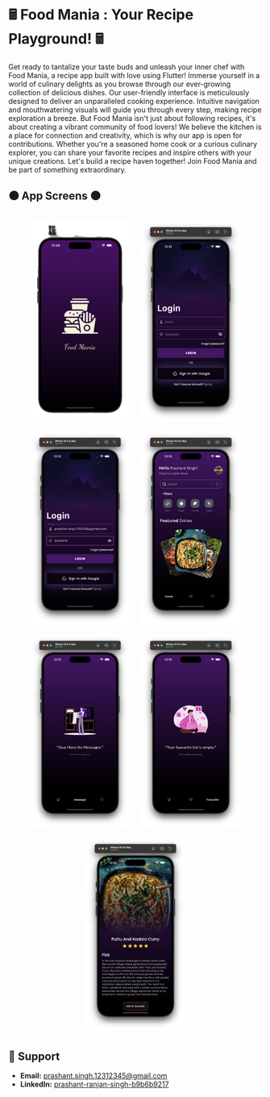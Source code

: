 # 🖩 Food Mania : Your Recipe Playground! 🖩

Get ready to tantalize your taste buds and unleash your inner chef with Food Mania, a recipe app built with love using Flutter! Immerse yourself in a world of culinary delights as you browse through our ever-growing collection of delicious dishes. Our user-friendly interface is meticulously designed to deliver an unparalleled cooking experience.  Intuitive navigation and mouthwatering visuals will guide you through every step, making recipe exploration a breeze. But Food Mania isn't just about following recipes, it's about creating a vibrant community of food lovers! We believe the kitchen is a place for connection and creativity, which is why our app is open for contributions. Whether you're a seasoned home cook or a curious culinary explorer, you can share your favorite recipes and inspire others with your unique creations. Let's build a recipe haven together!  Join Food Mania and be part of something extraordinary.

## ⚫ App Screens ⚫

<div style="display: flex; flex-wrap: wrap; justify-content: center;">
    <img src="https://raw.githubusercontent.com/Prashant-ranjan-singh-123/Food-Mania/main/readme_images/image_0.png" style="width: 200px; margin: 10px;">
    <img src="https://raw.githubusercontent.com/Prashant-ranjan-singh-123/Food-Mania/main/readme_images/image_1.png" style="width: 200px; margin: 10px;">
    <img src="https://raw.githubusercontent.com/Prashant-ranjan-singh-123/Food-Mania/main/readme_images/image_2.png" style="width: 200px; margin: 10px;">
    <img src="https://raw.githubusercontent.com/Prashant-ranjan-singh-123/Food-Mania/main/readme_images/image_3.png" style="width: 200px; margin: 10px;">
    <img src="https://raw.githubusercontent.com/Prashant-ranjan-singh-123/Food-Mania/main/readme_images/image_4.png" style="width: 200px; margin: 10px;">
    <img src="https://raw.githubusercontent.com/Prashant-ranjan-singh-123/Food-Mania/main/readme_images/image_5.png" style="width: 200px; margin: 10px;">
    <img src="https://raw.githubusercontent.com/Prashant-ranjan-singh-123/Food-Mania/main/readme_images/image_6.png" style="width: 200px; margin: 10px;">
</div>

## 🙋 Support

- **Email:** [prashant.singh.12312345@gmail.com](https://mail.google.com/mail/u/?authuser=prashant.singh.12312345@gmail.com)
- **LinkedIn:** [prashant-ranjan-singh-b9b6b9217](https://www.linkedin.com/in/prashant-ranjan-singh-b9b6b9217/)
